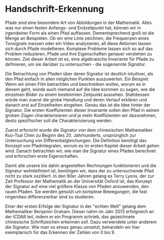# Handschrift-Erkennung

Pfade sind eine besondere Art von Abbildungen in der Mathematik. Alles was nur einen festen Anfangs- und Endzeitpunkt hat, können wir in irgendeiner Form als einen Pfad auffassen. Dementsprechend groß ist die Menge an Beispielen. Ob wir eine Linie zeichnen, die Frequenzen eines Tonsignals messen oder ein Video analysieren, all diese Aktionen lassen sich durch Pfade modellieren. Komplexe Probleme lassen sich so auf das Problem reduzieren, Pfade und ihre Eigenschaften genauer verstehen zu können. Ziel dieser Arbeit ist es, eine algebraische Invariante für Pfade zu definieren, um sie darüber zu untersuchen - die sogenannte *Signatur*.

Die Betrachtung von Pfaden über deren Signatur ist deutlich intuitiver, als den Pfad einfach in allen möglichen Punkten auszuwerten. Ein Beispiel: Wenn wir einen Film betrachten und beschreiben wollen, worum es in diesem geht, würde auch niemand auf die Idee kommen zu sagen, wie die einzelnen Bilder zu einem bestimmten Zeitpunkt aussehen. Stattdessen würde man zuerst die grobe Handlung und deren Verlauf erklären und danach erst auf Einzelheiten eingehen. Genau das ist die Idee hinter der Signatur. Die ersten Koeffizienten dieser Invariante sollen den Pfad in seinen groben Zügen charakterisieren und je mehr Koeffizienten wir dazunehmen, desto spezifischer soll die Charakterisierung werden.

Zuerst erforscht wurde die Signatur von dem chinesischen Mathematiker Kuo-Tsai Chen zu Beginn des 20. Jahrhunderts, ursprünglich zur Untersuchung von Differentialgleichungen. Die Definition benötigt das Konzept von Pfadintegralen, worum es im ersten Kapitel dieser Arbeit gehen wird. Danach betrachten wir, wie man die Signatur eines Pfades berechnet und erforschen erste Eigenschaften. 

Damit alle unsere bis dahin angestellten Rechnungen funktionieren und die Signatur wohldefiniert ist, benötigen wir, dass der zu untersuchende Pfad nicht zu stark oszilliert. In den 90er Jahren gelang es Terry Lyons, der zur Zeit Professor der Mathematik an der Universität Oxford ist, das Konzept der Signatur auf eine viel größere Klasse von Pfaden anzuwenden, den rauen Pfaden. Sie werden genutzt um komplexe Bewegungen, die fast nirgendwo differenzierbar sind zu studieren. 

Einer der ersten Erfolge der Signatur in der "echten Welt" gelang dem Mathematiker Benjamin Graham. Dieser nahm im Jahr 2013 erfolgreich an der ICDAR teil, indem er ein Programm schrieb, das gezeichnete chinesische Schriftzeichen erkennen soll. Dazu verwendete unter anderem die Signatur. Wie man so etwas genau umsetzt, behandeln wir hier exemplarisch für das Erkennen der Zahlen von 0 bis 9.
